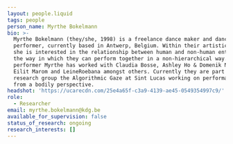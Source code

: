 ```yaml
---
layout: people.liquid
tags: people
person_name: Myrthe Bokelmann
bio: >-
  Myrthe Bokelmann (they/she, 1998) is a freelance dance maker and dance
  performer, currently based in Antwerp, Belgium. Within their artistic practice
  she is interested in the relationship between human and non-human entities and
  the way in which they can perform together in a non-hierarchical way. As at
  performer Myrthe has worked with Claudia Bosse, Ashley Ho & Domenik Naue,
  Eilit Marom and LeineRoebana amongst others. Currently they are part of
  research group the Algorithmic Gaze at Sint Lucas working on performative AI
  from a bodily perspective.
headshot: 'https://ucarecdn.com/25e4a65f-c3a9-4139-ae45-0549354997c9/'
role:
  - Researcher
email: myrthe.bokelmann@kdg.be
available_for_supervision: false
status_of_research: ongoing
research_interests: []
---
```



